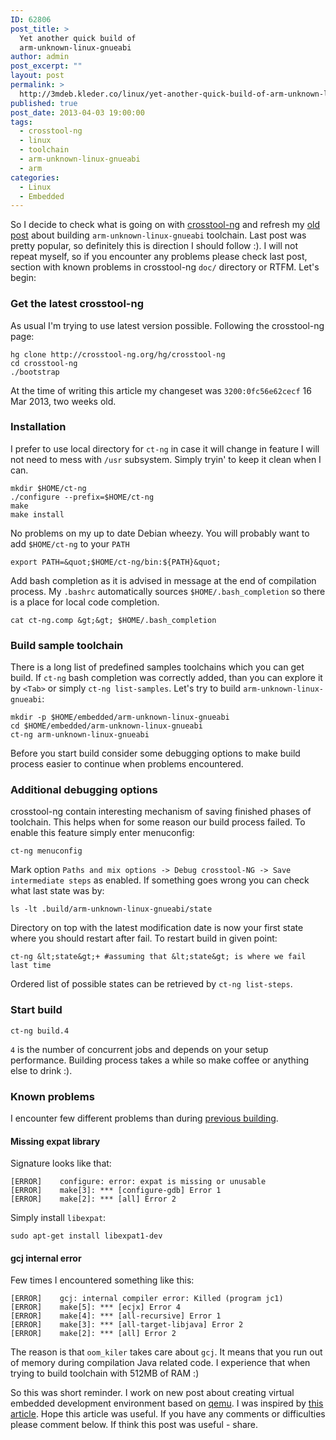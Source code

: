 ```yaml
---
ID: 62806
post_title: >
  Yet another quick build of
  arm-unknown-linux-gnueabi
author: admin
post_excerpt: ""
layout: post
permalink: >
  http://3mdeb.kleder.co/linux/yet-another-quick-build-of-arm-unknown-linux-gnueabi/
published: true
post_date: 2013-04-03 19:00:00
tags:
  - crosstool-ng
  - linux
  - toolchain
  - arm-unknown-linux-gnueabi
  - arm
categories:
  - Linux
  - Embedded
---
```

So I decide to check what is going on with 
[crosstool-ng](http://crosstool-ng.org) and refresh my [old post](/2012/03/14/quick-build-of-arm-unknown-linux)
about building `arm-unknown-linux-gnueabi` toolchain. Last post was pretty 
popular, so definitely this is direction I should follow :). I will not repeat 
myself, so if you encounter any problems please check last post, section with 
known problems in crosstool-ng `doc/` directory or RTFM. Let's begin:

### Get the latest crosstool-ng ###

As usual I'm trying to use latest version possible. Following the crosstool-ng page:
```
hg clone http://crosstool-ng.org/hg/crosstool-ng
cd crosstool-ng
./bootstrap
```
At the time of writing this article my changeset was `3200:0fc56e62cecf` 16 Mar 
2013, two weeks old.

### Installation ###

I prefer to use local directory for `ct-ng` in case it will change in feature I 
will not need to mess with `/usr` subsystem. Simply tryin' to keep it clean when I can.

```
mkdir $HOME/ct-ng
./configure --prefix=$HOME/ct-ng
make
make install
```
No problems on my up to date Debian wheezy.
You will probably want to add `$HOME/ct-ng` to your `PATH`
```
export PATH=&quot;$HOME/ct-ng/bin:${PATH}&quot;
```
Add bash completion as it is advised in message at the end of compilation process. My `.bashrc`
automatically sources `$HOME/.bash_completion` so there is a place for local 
code completion.
```
cat ct-ng.comp &gt;&gt; $HOME/.bash_completion
```

### Build sample toolchain ###

There is a long list of predefined samples toolchains which you can get build. 
If `ct-ng` bash completion was correctly added, than you can explore it by `<Tab>` or simply 
`ct-ng list-samples`. Let's try to build `arm-unknown-linux-gnueabi`:
```
mkdir -p $HOME/embedded/arm-unknown-linux-gnueabi
cd $HOME/embedded/arm-unknown-linux-gnueabi
ct-ng arm-unknown-linux-gnueabi
```
Before you start build consider some debugging options to make build process 
easier to continue when problems encountered.

### Additional debugging options ###

crosstool-ng contain interesting mechanism of saving finished phases of 
toolchain. This helps when for some reason our build process failed. To enable
this feature simply enter menuconfig:
```
ct-ng menuconfig
```
Mark option `Paths and mix options -> Debug crosstool-NG -> Save intermediate steps`
as enabled. If something goes wrong you can check what last state was by:
```
ls -lt .build/arm-unknown-linux-gnueabi/state
```
Directory on top with the latest modification date is now your first state where you 
should restart after fail. To restart build in given point:
```
ct-ng &lt;state&gt;+ #assuming that &lt;state&gt; is where we fail last time
```
Ordered list of possible states can be retrieved by `ct-ng list-steps`.

### Start build ###

```
ct-ng build.4
```
`4` is the number of concurrent jobs and depends on your setup performance.
Building process takes a while so make coffee or anything else to drink :).

### Known problems ###

I encounter few different problems than during [previous building](/2012/03/14/quick-build-of-arm-unknown-linux).

#### Missing expat library ####

Signature looks like that:
```
[ERROR]    configure: error: expat is missing or unusable
[ERROR]    make[3]: *** [configure-gdb] Error 1
[ERROR]    make[2]: *** [all] Error 2
```
Simply install `libexpat`:
```
sudo apt-get install libexpat1-dev
```

#### gcj internal error ####

Few times I encountered something like this:
```
[ERROR]    gcj: internal compiler error: Killed (program jc1)
[ERROR]    make[5]: *** [ecjx] Error 4
[ERROR]    make[4]: *** [all-recursive] Error 1
[ERROR]    make[3]: *** [all-target-libjava] Error 2
[ERROR]    make[2]: *** [all] Error 2
```
The reason is that `oom_kiler` takes care about `gcj`. It means that you run out 
of memory during compilation Java related code. I experience that when trying to 
build toolchain with 512MB of RAM :)

So this was short reminder. I work on new post about creating virtual 
embedded development environment based on [qemu](http://wiki.qemu.org/Main_Page).
I was inspired by [this article](http://www.elinux.org/Virtual_Development_Board).
Hope this article was useful. If you have any comments or difficulties please 
comment below. If think this post was useful - share.